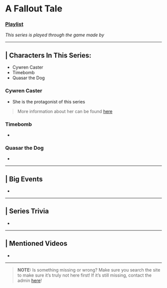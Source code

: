 # A Fallout Tale
### [Playlist]()
*This series is played through the game []() made by []()*

----

## | Characters In This Series:
- Cywren Caster
- Timebomb
- Quasar the Dog

### Cywren Caster
- She is the protagonist of this series
> More information about her can be found [here](5.Characters/Cywren_Caster.html)

### Timebomb
- 

### Quasar the Dog
- 

----

## | Big Events
- 

----

## | Series Trivia
- 

----
 
## | Mentioned Videos
- []()
 
----
 
> **NOTE:** Is something missing or wrong? Make sure you search the site to make sure it’s truly not here first! If it’s still missing, contact the admin [here](../chapter_2.html)!